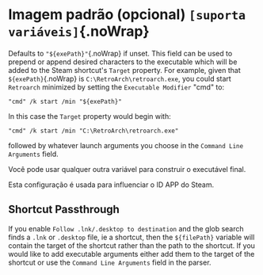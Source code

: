 # Imagem padrão (opcional) `[suporta variáveis]`{.noWrap}

Defaults to `"${exePath}"`{.noWrap} if unset. This field can be used to prepend or append desired characters to the executable which will be added to the Steam shortcut's `Target` property. For example, given that `${exePath}`{.noWrap} is `C:\RetroArch\retroarch.exe`, you could start `Retroarch` minimized by setting the `Executable Modifier` "cmd" to:

```
"cmd" /k start /min "${exePath}"
```

In this case the `Target` property would begin with:
```
"cmd" /k start /min "C:\RetroArch\retroarch.exe"
```
followed by whatever launch arguments you choose in the `Command Line Arguments` field.

Você pode usar qualquer outra variável para construir o executável final.

Esta configuração é usada para influenciar o ID APP do Steam.

## Shortcut Passthrough

If you enable `Follow .lnk/.desktop to destination` and the glob search finds a `.lnk` or `.desktop` file, ie a shortcut, then the `${filePath}` variable will contain the target of the shortcut rather than the path to the shortcut. If you would like to add executable arguments either add them to the target of the shortcut or use the `Command Line Arguments` field in the parser.
